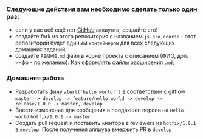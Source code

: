 ### Следующие действия вам необходимо сделать только один раз:

- если у вас всё ещё нет [GitHub](https://github.com/) аккаунта, создайте его!
- создайте fork из этого репозитория с названием `js-pro-course` - этот репозиторий будет единым `контейнером` для всех следующих домашних заданий;
- создайте `README.md` файл в корне проекта с описанием (ФИО, доп. инфо - по желанию). [Как оформлять файлы расширения `.md`](https://guides.github.com/features/mastering-markdown/);

### Домашняя работа
- Разработать фичу `alert('hello world!')` в соответствии с gitflow `master -> develop -> feature/hello_world -> develop -> release/1.0.0 -> master, develop`
- Внести изменение для сообщения в продакшен версии на `Hello world` `hotfix/1.0.1 -> master`
- Создать pull request и поставить ментора в reviewers из `hotfix/1.0.1` в `develop`. После получения аппрува вмержить PR в `develop`
